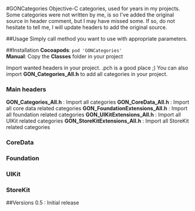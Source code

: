 #GONCategories
Objective-C categories, used for years in my projects.
Some categories were not written by me, is so I've added the original source in header comment, but I may have missed some.
If so, do not hesitate to tell me, I will update headers to add the original source.

##Usage
Simply call method you want to use with appropriate parameters.

##Installation
__Cocoapods__: `pod 'GONCategories'`<br>
__Manual__: Copy the __Classes__ folder in your project<br>

Import wanted headers in your project. .pch is a good place ;)
You can also import __GON_Categories_All.h__ to add all categories in your project.

### Main headers

__GON_Categories_All.h__ : Import all categories
__GON_CoreData_All.h__ : Import all core data related categories
__GON_FoundationExtensions_All.h__ : Import all foundation related categories
__GON_UIKitExtensions_All.h__ : Import all UIKit related categories
__GON_StoreKitExtensions_All.h__ : Import all StoreKit related categories

### CoreData

### Foundation

### UIKit

### StoreKit


##Versions
0.5   : Initial release<br/>
